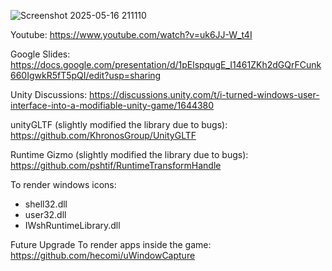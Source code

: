 
![Screenshot 2025-05-16 211110](https://github.com/user-attachments/assets/581de4bc-9cbe-4d39-847d-ed131eb157ce)


Youtube:
https://www.youtube.com/watch?v=uk6JJ-W_t4I

Google Slides:
https://docs.google.com/presentation/d/1pElspqugE_I1461ZKh2dGQrFCunk660IgwkR5fT5pQI/edit?usp=sharing 

Unity Discussions:
https://discussions.unity.com/t/i-turned-windows-user-interface-into-a-modifiable-unity-game/1644380

unityGLTF (slightly modified the library due to bugs):
https://github.com/KhronosGroup/UnityGLTF

Runtime Gizmo (slightly modified the library due to bugs):
https://github.com/pshtif/RuntimeTransformHandle

To render windows icons:
- shell32.dll
- user32.dll
- IWshRuntimeLibrary.dll 

Future Upgrade To render apps inside the game:
https://github.com/hecomi/uWindowCapture
